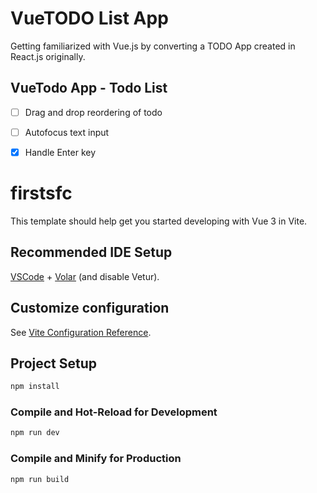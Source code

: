 # VueTODO List App
Getting familiarized with Vue.js by converting a TODO App created in React.js originally.

## VueTodo App - Todo List
- [ ] Drag and drop reordering of todo
- [ ] Autofocus text input
- [x] Handle Enter key


# firstsfc

This template should help get you started developing with Vue 3 in Vite.

## Recommended IDE Setup

[VSCode](https://code.visualstudio.com/) + [Volar](https://marketplace.visualstudio.com/items?itemName=Vue.volar) (and disable Vetur).

## Customize configuration

See [Vite Configuration Reference](https://vitejs.dev/config/).

## Project Setup

```sh
npm install
```

### Compile and Hot-Reload for Development

```sh
npm run dev
```

### Compile and Minify for Production

```sh
npm run build
```
